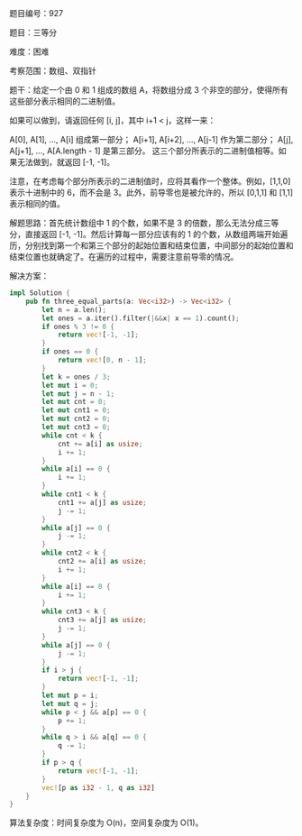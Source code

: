 题目编号：927

题目：三等分

难度：困难

考察范围：数组、双指针

题干：给定一个由 0 和 1 组成的数组 A，将数组分成 3 个非空的部分，使得所有这些部分表示相同的二进制值。

如果可以做到，请返回任何 [i, j]，其中 i+1 < j，这样一来：

A[0], A[1], ..., A[i] 组成第一部分；
A[i+1], A[i+2], ..., A[j-1] 作为第二部分；
A[j], A[j+1], ..., A[A.length - 1] 是第三部分。
这三个部分所表示的二进制值相等。如果无法做到，就返回 [-1, -1]。

注意，在考虑每个部分所表示的二进制值时，应将其看作一个整体。例如，[1,1,0] 表示十进制中的 6，而不会是 3。此外，前导零也是被允许的，所以 [0,1,1] 和 [1,1] 表示相同的值。

解题思路：首先统计数组中 1 的个数，如果不是 3 的倍数，那么无法分成三等分，直接返回 [-1, -1]。然后计算每一部分应该有的 1 的个数，从数组两端开始遍历，分别找到第一个和第三个部分的起始位置和结束位置，中间部分的起始位置和结束位置也就确定了。在遍历的过程中，需要注意前导零的情况。

解决方案：

```rust
impl Solution {
    pub fn three_equal_parts(a: Vec<i32>) -> Vec<i32> {
        let n = a.len();
        let ones = a.iter().filter(|&&x| x == 1).count();
        if ones % 3 != 0 {
            return vec![-1, -1];
        }
        if ones == 0 {
            return vec![0, n - 1];
        }
        let k = ones / 3;
        let mut i = 0;
        let mut j = n - 1;
        let mut cnt = 0;
        let mut cnt1 = 0;
        let mut cnt2 = 0;
        let mut cnt3 = 0;
        while cnt < k {
            cnt += a[i] as usize;
            i += 1;
        }
        while a[i] == 0 {
            i += 1;
        }
        while cnt1 < k {
            cnt1 += a[j] as usize;
            j -= 1;
        }
        while a[j] == 0 {
            j -= 1;
        }
        while cnt2 < k {
            cnt2 += a[i] as usize;
            i += 1;
        }
        while a[i] == 0 {
            i += 1;
        }
        while cnt3 < k {
            cnt3 += a[j] as usize;
            j -= 1;
        }
        while a[j] == 0 {
            j -= 1;
        }
        if i > j {
            return vec![-1, -1];
        }
        let mut p = i;
        let mut q = j;
        while p < j && a[p] == 0 {
            p += 1;
        }
        while q > i && a[q] == 0 {
            q -= 1;
        }
        if p > q {
            return vec![-1, -1];
        }
        vec![p as i32 - 1, q as i32]
    }
}
```

算法复杂度：时间复杂度为 O(n)，空间复杂度为 O(1)。